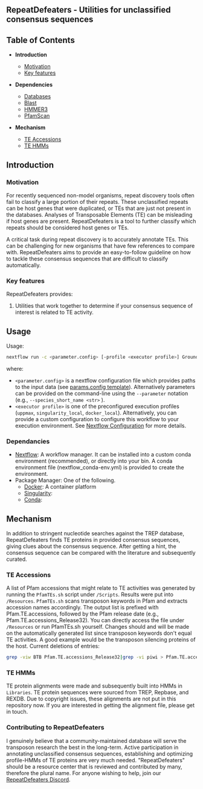 ## RepeatDefeaters - Utilities for unclassified consensus sequences

## Table of Contents
-   **Introduction**
    -   [Motivation](#motivation)
    -   [Key features](#key-features)

-   **Dependencies**
    -   [Databases](#DB)
    -   [Blast](#blast)
    -   [HMMER3](#hmmer3)
    -   [PfamScan](#pfamscan)

-   **Mechanism**
    -   [TE Accessions](#teaccs)
    -   [TE HMMs](#TEHMMs)

## Introduction

### Motivation

For recently sequenced non-model organisms, repeat discovery tools
often fail to classify a large portion of their repeats. These
unclassified repeats can be host genes that were duplicated, or TEs
that are just not present in the databases. Analyses of Transposable
Elements (TE) can be misleading if host genes are present.
RepeatDefeaters is a tool to further classify which repeats should
be considered host genes or TEs.

A critical task during repeat discovery is to accurately annotate
TEs. This can be challenging for new organisms that have few
references to compare with. RepeatDefeaters aims to provide an
easy-to-follow guideline on how to tackle these consensus sequences
that are difficult to classify automatically.

### Key features

RepeatDefeaters provides:
1. Utilities that work together to determine if your consensus
sequence of interest is related to TE activity.

## Usage

Usage:
```bash
nextflow run -c <parameter.config> [-profile <executor profile>] GroundB/RepeatDefeaters
```

where:
- `<parameter.config>` is a nextflow configuration file which provides
    paths to the input data (see [params.config template](params.config.TEMPLATE)).
    Alternatively parameters can be provided on the
    command-line using the `--parameter` notation (e.g., `--species_short_name <str>` ).
- `<executor profile>` is one of the preconfigured execution profiles
    (`uppmax`, `singularity_local`, `docker_local`). Alternatively,
    you can provide a custom configuration to configure this workflow
    to your execution environment. See [Nextflow Configuration](https://www.nextflow.io/docs/latest/config.html#scope-executor)
    for more details.

### Dependancies

- [Nextflow](Nextflow.io/): A workflow manager. It can be installed
    into a custom conda environment (recommended), or directly
    into your bin. A conda environment file (nextflow_conda-env.yml) is
    provided to create the environment.
- Package Manager: One of the following.
    - [Docker](https://www.docker.com/): A container platform
    - [Singularity](https://sylabs.io/singularity/):
    - [Conda](https://docs.conda.io/en/latest/miniconda.html):

##  Mechanism
In addition to stringent nucleotide searches against the TREP database, RepeatDefeaters finds TE proteins in provided consensus sequences, giving clues about the consensus sequence. After getting a hint, the consensus sequence can be compared with the literature and subsequently curated.

### TE Accessions
A list of Pfam accessions that might relate to TE activities was generated by running the `PfamTEs.sh` script under `/Scripts`. Results were put into `/Resources`. `PfamTEs.sh` scans transposon keywords in Pfam and extracts accession names accordingly. The output list is prefixed with Pfam.TE.accessions, followed by the Pfam release date (e.g., Pfam.TE.accessions_Release32). You can directly access the file under `/Resources` or run PfamTEs.sh yourself. Changes should and will be made on the automatically generated list since transposon keywords don't equal TE activities. A good example would be the transposon silencing proteins of the host.
Current deletions of entries:
```bash
grep -viw BTB Pfam.TE.accessions_Release32|grep -vi piwi > Pfam.TE.accessions_Release32.amended
```
### TE HMMs
TE protein alignments were made and subsequently built into HMMs in `Libraries`. TE protein sequences were sourced from TREP, Repbase, and REXDB. Due to copyright issues, these alignments are not put in this repository now. If you are interested in getting the alignment file, please get in touch.

### Contributing to RepeatDefeaters
I genuinely believe that a community-maintained database will serve the transposon research the best in the long-term. Active participation in annotating unclassified consensus sequences, establishing and optimizing profile-HMMs of TE proteins are very much needed. "RepeatDefeaters" should be a resource center that is reviewed and contributed by many, therefore the plural name.
For anyone wishing to help, join our [RepeatDefeaters Discord](https://discord.gg/SKatqNn).
